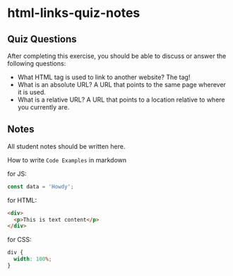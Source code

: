 # html-links-quiz-notes

## Quiz Questions

After completing this exercise, you should be able to discuss or answer the following questions:

- What HTML tag is used to link to another website?
  The <a> tag!
- What is an absolute URL?
  A URL that points to the same page wherever it is used.
- What is a relative URL?
  A URL that points to a location relative to where you currently are.

## Notes

All student notes should be written here.

How to write `Code Examples` in markdown

for JS:

```javascript
const data = 'Howdy';
```

for HTML:

```html
<div>
  <p>This is text content</p>
</div>
```

for CSS:

```css
div {
  width: 100%;
}
```
